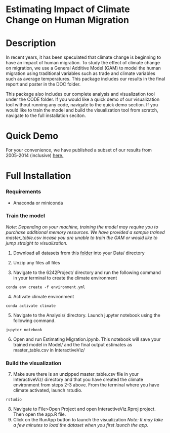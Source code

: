 # Estimating Impact of Climate Change on Human Migration

# Description
In recent years, it has been speculated that climate change is beginning to have an impact of human migration. To study the effect of climate change on migration, we use a General Additive Model (GAM) to model the human migration using traditional variables such as trade and climate variables such as average temperatures. This package includes our results in the final report and poster in the DOC folder. 

This package also includes our complete analysis and visualization tool under the CODE folder. If you would like a quick demo of our visualization tool without running any code, navigate to the quick demo section. If you would like to train the model and build the visualization tool from scratch, navigate to the full installation seciton.

# Quick Demo
For your convenience, we have published a subset of our results from 2005-2014 (inclusive) [here.](https://migration-flow-visualization.shinyapps.io/6242_visualization/)

# Full Installation
### Requirements
- Anaconda or miniconda

### Train the model
*Note: Depending on your machine, training the model may require you to purchase additional memory resources. We have provided a sample trained master_table.csv incase you are unable to train the GAM or would like to jump straight to visualization.*

1. Download all datasets from this [folder](https://github.com/APWright/6242Project/tree/master/Data/CleanData) into your Data/ directory

2. Unzip any files all files

3. Navigate to the 6242Project/ directory and run the following command in your terminal to create the climate environment
```
conda env create -f environment.yml
```
4. Activate climate environment
```
conda activate climate
```
5. Navigate to the Analysis/ directory. Launch jupyter notebook using the following command.
```
jupyter notebook
```
6. Open and run Estimating Migration.ipynb. This notebook will save your trained model in Model/ and the final output estimates as master_table.csv in InteractiveViz/


### Build the visualization
7. Make sure there is an unzipped master_table.csv file in your InteractiveViz/ directory and that you have created the climate environment from steps 2-3 above. From the terminal where you have climate activated, launch rstudio.
```
rstudio
```
8. Navigate to File>Open Project and open InteractiveViz.Rproj project. Then open the app.R file.
9. Click on the RunApp button to launch the visualization
*Note: It may take a few minutes to load the dataset when you first launch the app.*
